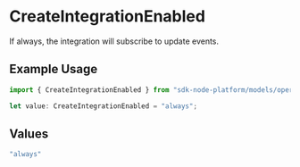 # CreateIntegrationEnabled

If always, the integration will subscribe to update events.

## Example Usage

```typescript
import { CreateIntegrationEnabled } from "sdk-node-platform/models/operations";

let value: CreateIntegrationEnabled = "always";
```

## Values

```typescript
"always"
```